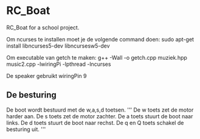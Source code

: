 # RC_Boat
RC_Boat for a school project.

Om ncurses te installen moet je de volgende command doen:
sudo apt-get install libncurses5-dev libncursesw5-dev

Om executable van getch te maken:
g++ -Wall -o <naam van executable> getch.cpp muziek.hpp music2.cpp -lwiringPi -lpthread -lncurses

De speaker gebruikt wiringPin 9


## De besturing
De boot wordt bestuurd met de w,a,s,d toetsen.
'''
De w toets zet de motor harder aan.
De s toets zet de motor zachter.
De a toets stuurt de boot naar links.
De d toets stuurt de boot naar rechst.
De q en Q toets schakel de besturing uit.
'''
